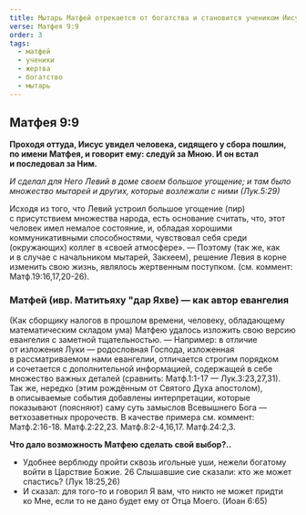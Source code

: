 ```yaml
---
title: Мытарь Матфей отрекается от богатства и становится учеником Иисуса
verse: Матфея 9:9
order: 3
tags:
  - матфей
  - ученики
  - жертва
  - богатство
  - мытарь
---
```

## Матфея 9:9

**Проходя оттуда, Иисус увидел человека, сидящего у сбора пошлин, по имени Матфея, и говорит ему: следуй за Мною. И он встал и последовал за Ним.** 

*И сделал для Него Левий в доме своем большое угощение; и там было множество мытарей и других, которые возлежали с ними (Лук.5:29)*

Исходя из того, что Левий устроил большое угощение (пир) с присутствием множества народа, есть основание считать, что, этот человек имел немалое состояние, и, обладая хорошими коммуникативными способностями, чувствовал себя среди (окружающих) коллег в «своей атмосфере». — Поэтому (так же, как и в случае с начальником мытарей, Закхеем), решение Левия в корне изменить свою жизнь, являлось жертвенным поступком. (см. коммент: Матф.19:16,17,20-26). 

### Матфей (ивр. Матитьяху "дар Яхве) — как автор евангелия

(Как сборщику налогов в прошлом времени, человеку, обладающему математическим складом ума) Матфею удалось изложить свою версию евангелия с заметной тщательностью. — Например: в отличие от изложения Луки — родословная Господа, изложенная в рассматриваемом нами евангелии, отличается строгим порядком и сочетается с дополнительной информацией, содержащей в себе множество важных деталей (сравнить: Матф.1:1-17 — Лук.3:23,27,31). Так же, нередко (этим рождённым от Святого Духа апостолом), в описываемые события добавлены интерпретации, которые показывают (поясняют) саму суть замыслов Всевышнего Бога — ветхозаветных пророчеств. В качестве примера см. коммент: Матф.2:16-18. Матф.2:22,23. Матф.8:2-4,16,17. Матф.24:2,3. 

**Что дало возможность Матфею сделать свой выбор?..**

- Удобнее верблюду пройти сквозь игольные уши, нежели богатому войти в Царствие Божие. 26 Слышавшие сие сказали: кто же может спастись? (Лук 18:25,26)
- И сказал: для того-то и говорил Я вам, что никто не может придти ко Мне, если то не дано будет ему от Отца Моего. (Иоан 6:65)